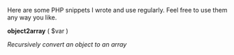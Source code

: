 Here are some PHP snippets I wrote and use regularly. Feel free to use them any way you like.

**object2array** ( $var )

_Recursively convert an object to an array_
